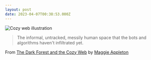 ```yaml
---
layout: post
date: 2023-04-07T00:38:53.000Z
---
```


![Cozy web illustration](/static/stream/cozyweb-tw.png)

> The informal, untracked, messily human space that the bots and algorithms haven't infiltrated yet.

From [The Dark Forest and the Cozy Web](https://maggieappleton.com/cozy-web) by [Maggie Appleton](https://maggieappleton.com/)


